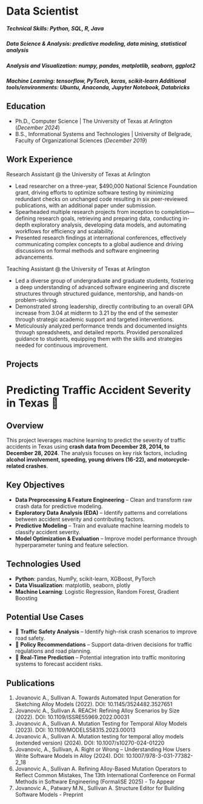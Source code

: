 # Data Scientist

##### Technical Skills: Python, SQL, R, Java
##### Data Science & Analysis: predictive modeling, data mining, statistical analysis
##### Analysis and Visualization: numpy, pandas, matplotlib, seaborn, ggplot2
##### Machine Learning: tensorflow, PyTorch, keras, scikit-learn Additional tools/environments: Ubuntu, Anaconda, Jupyter Notebook, Databricks

## Education
- Ph.D., Computer Science | The University of Texas at Arlington (_December 2024_)
- B.S., Informational Systems and Technologies | University of Belgrade, Faculty of Organizational Sciences (_December 2019_)

## Work Experience
Research Assistant @ the University of Texas at Arlington
  - Lead researcher on a three-year, $490,000 National Science Foundation grant, driving efforts to optimize software testing by minimizing redundant checks on unchanged code resulting in six peer-reviewed publications, with an additional paper under submission.
  - Spearheaded multiple research projects from inception to completion—defining research goals, retrieving and preparing data, conducting in-depth exploratory analysis, developing data models, and automating workflows for efficiency and scalability.
  - Presented research findings at international conferences, effectively communicating complex concepts to a global audience and driving discussions on formal methods and software engineering advancements.

Teaching Assistant @ the University of Texas at Arlington
  - Led a diverse group of undergraduate and graduate students, fostering a deep understanding of advanced software engineering and discrete structures through structured guidance, mentorship, and hands-on problem-solving.
  - Demonstrated strong leadership, directly contributing to an overall GPA increase from 3.04 at midterm to 3.21 by the end of the semester through strategic academic support and targeted interventions.
  - Meticulously analyzed performance trends and documented insights through spreadsheets, and detailed reports. Provided personalized guidance to students, equipping them with the skills and strategies needed for continuous improvement.

## Projects
# Predicting Traffic Accident Severity in Texas 🚗  

## Overview  
This project leverages machine learning to predict the severity of traffic accidents in Texas using **crash data from December 28, 2014, to December 28, 2024**. The analysis focuses on key risk factors, including **alcohol involvement, speeding, young drivers (16-22), and motorcycle-related crashes**.  

## Key Objectives  
- **Data Preprocessing & Feature Engineering** – Clean and transform raw crash data for predictive modeling.  
- **Exploratory Data Analysis (EDA)** – Identify patterns and correlations between accident severity and contributing factors.  
- **Predictive Modeling** – Train and evaluate machine learning models to classify accident severity.  
- **Model Optimization & Evaluation** – Improve model performance through hyperparameter tuning and feature selection.  

## Technologies Used  
- **Python**: pandas, NumPy, scikit-learn, XGBoost, PyTorch  
- **Data Visualization**: matplotlib, seaborn, plotly  
- **Machine Learning**: Logistic Regression, Random Forest, Gradient Boosting  

## Potential Use Cases  
- 🚦 **Traffic Safety Analysis** – Identify high-risk crash scenarios to improve road safety.  
- 📑 **Policy Recommendations** – Support data-driven decisions for traffic regulations and road planning.  
- 🔮 **Real-Time Prediction** – Potential integration into traffic monitoring systems to forecast accident risks.  


## Publications
1. Jovanovic A., Sullivan A. Towards Automated Input Generation for Sketching Alloy Models (2022). DOI: 10.1145/3524482.3527651
2. Jovanovic A., Sullivan A. REACH: Refining Alloy Scenarios by Size (2022). DOI: 10.1109/ISSRE55969.2022.00031
3. Jovanovic A., Sullivan A. Mutation Testing for Temporal Alloy Models (2023). DOI: 10.1109/MODELS58315.2023.00013
4. Jovanovic A., Sullivan A. Mutation testing for temporal alloy models (extended version) (2024). DOI: 10.1007/s10270-024-01220
5. Jovanovic, A., Sullivan, A. Right or Wrong – Understanding How Users Write Software Models in Alloy (2024). DOI: 10.1007/978-3-031-77382-2_18
6. Jovanovic A., Sullivan A. Refining Alloy-Based Mutation Operators to Reflect Common Mistakes, The 13th International Conference on Formal Methods in Software Engineering (FormaliSE 2025) - To Appear
7. Jovanovic A., Patwary M.N., Sullivan A. Structure Editor for Building Software Models - Preprint
